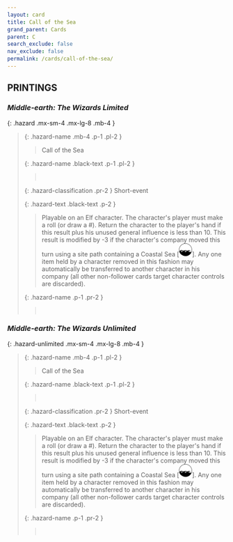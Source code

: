 ```yaml
---
layout: card
title: Call of the Sea
grand_parent: Cards
parent: C
search_exclude: false
nav_exclude: false
permalink: /cards/call-of-the-sea/
---
```


## PRINTINGS


### _Middle-earth: The Wizards Limited_

{: .hazard .mx-sm-4 .mx-lg-8 .mb-4 }
> {: .hazard-name .mb-4 .p-1 .pl-2 }
> > <div class="hazard-mp"></div>
> > <div class="card-name">Call of the Sea</div>
>
> {: .hazard-name .black-text .p-1 .pl-2 }
> > &nbsp;
>
> {: .hazard-classification .pr-2 }
> Short-event
>
> {: .hazard-text .black-text .p-2 }
> > Playable on an Elf character. The character's player must make a roll (or draw a #). Return the character to the player's hand if this result plus his unused general influence is less than 10. This result is modified by -3 if the character's company moved this turn using a site path containing a Coastal Sea \[![](/assets/images/coastalsea.svg)]. Any one item held by a character removed in this fashion may automatically be transferred to another character in his company (all other non-follower cards target character controls are discarded). 
>
> {: .hazard-name .p-1 .pr-2 }
> > <div class="card-shield"></div>
> > <div class="card-corruption">&nbsp;</div>

### _Middle-earth: The Wizards Unlimited_

{: .hazard-unlimited .mx-sm-4 .mx-lg-8 .mb-4 }
> {: .hazard-name .mb-4 .p-1 .pl-2 }
> > <div class="hazard-mp"></div>
> > <div class="card-name">Call of the Sea</div>
>
> {: .hazard-name .black-text .p-1 .pl-2 }
> > &nbsp;
>
> {: .hazard-classification .pr-2 }
> Short-event
>
> {: .hazard-text .black-text .p-2 }
> > Playable on an Elf character. The character's player must make a roll (or draw a #). Return the character to the player's hand if this result plus his unused general influence is less than 10. This result is modified by -3 if the character's company moved this turn using a site path containing a Coastal Sea \[![](/assets/images/coastalsea.svg)]. Any one item held by a character removed in this fashion may automatically be transferred to another character in his company (all other non-follower cards target character controls are discarded). 
>
> {: .hazard-name .p-1 .pr-2 }
> > <div class="card-shield"></div>
> > <div class="card-corruption-white">&nbsp;</div>
